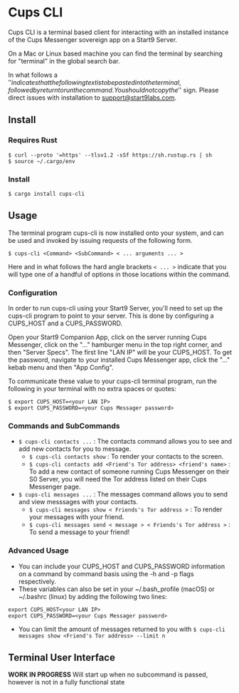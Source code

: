 # Cups CLI

Cups CLI is a terminal based client for interacting with an installed instance of the Cups Messenger sovereign app on a Start9 Server.

On a Mac or Linux based machine you can find the terminal by searching for "terminal" in the global search bar.

In what follows a '$' indicates that the following text is to be pasted into the terminal, followed by return to run the command. You should not copy the '$' sign. Please direct issues with installation to support@start9labs.com.

## Install
### Requires Rust
```
$ curl --proto '=https' --tlsv1.2 -sSf https://sh.rustup.rs | sh
$ source ~/.cargo/env
```
### Install
```
$ cargo install cups-cli
```

## Usage

The terminal program cups-cli is now installed onto your system, and can be used and invoked by issuing requests of the following form.

```
$ cups-cli <Command> <SubCommand> < ... arguments ... >
```

Here and in what follows the hard angle brackets `< ... >` indicate that you will type one of a handful of options in those locations within the command.

### Configuration

In order to run cups-cli using your Start9 Server, you'll need to set up the cups-cli program to point to your server. This is done by configuring a CUPS_HOST and a CUPS_PASSWORD. 

Open your Start9 Companion App, click on the server running Cups Messenger, click on the "..." hamburger menu in the top right corner, and then "Server Specs". The first line "LAN IP" will be your CUPS_HOST. To get the password, navigate to your installed Cups Messenger app, click the "..." kebab menu and then "App Config". 

To communicate these value to your cups-cli terminal program, run the following in your terminal with no extra spaces or quotes:

```
$ export CUPS_HOST=<your LAN IP>
$ export CUPS_PASSWORD=<your Cups Messager password>
```

### Commands and SubCommands

  - `$ cups-cli contacts ...` : The contacts command allows you to see and add new contacts for you to message.
    - `$ cups-cli contacts show` : To render your contacts to the screen.
    - `$ cups-cli contacts add <Friend's Tor address> <friend's name>` : To add a new contact of someone running Cups Messenger on their S0 Server, you will need the Tor address listed on their Cups Messenger page.
  - `$ cups-cli messages ...` : The messages command allows you to send and view messsages with your contacts.
    - `$ cups-cli messages show < Friends's Tor address >` : To render your messages with your friend.
    - `$ cups-cli messages send < message > < Friends's Tor address >` : To send a message to your friend! 

### Advanced Usage
  - You can include your CUPS_HOST and CUPS_PASSWORD information on a command by command basis using the -h and -p flags respectively.
  - These variables can also be set in your ~/.bash_profile (macOS) or ~/.bashrc (linux) by adding the following two lines:
  ```
  export CUPS_HOST<your LAN IP>
  export CUPS_PASSWORD=<your Cups Messager password>
  ```
  - You can limit the amount of messages returned to you with `$ cups-cli messages show <Friend's Tor address> --limit n` 

## Terminal User Interface
**WORK IN PROGRESS**
Will start up when no subcommand is passed, however is not in a fully functional state
